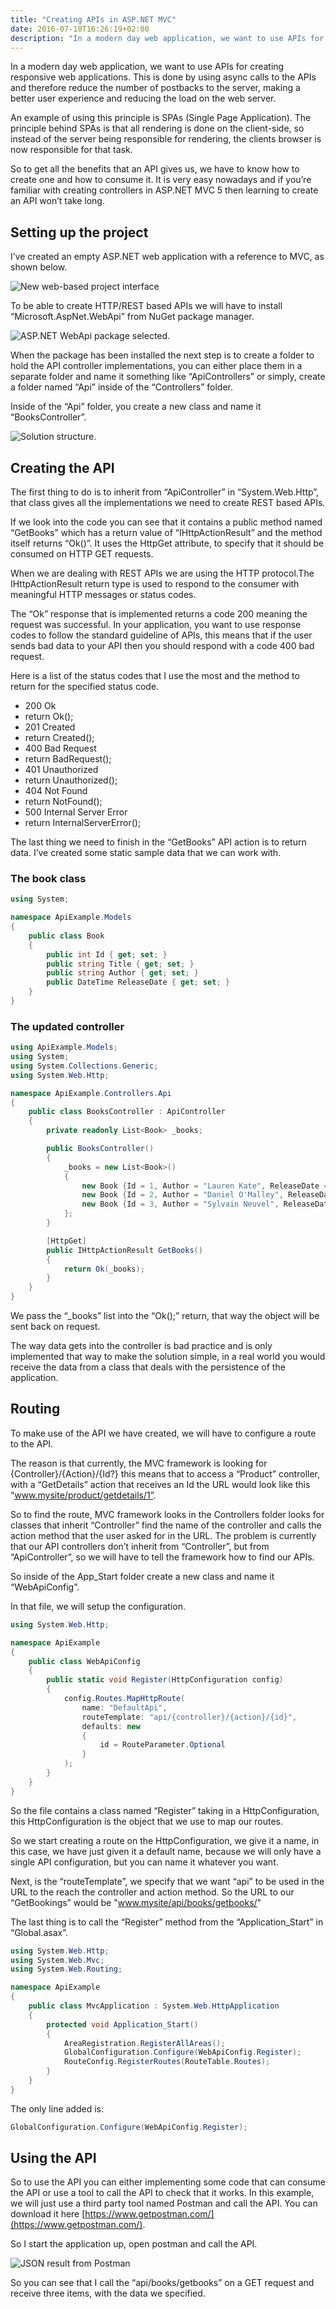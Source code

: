 ```yaml
---
title: "Creating APIs in ASP.NET MVC"
date: 2016-07-10T16:26:19+02:00
description: "In a modern day web application, we want to use APIs for creating responsive web applications. This is done by using async calls to the APIs and therefore reduce the number of postbacks to the server, making a better user experience and reducing the load on the web server."
---
```


In a modern day web application, we want to use APIs for creating responsive web applications. This is done by using async calls to the APIs and therefore reduce the number of postbacks to the server, making a better user experience and reducing the load on the web server.

An example of using this principle is SPAs (Single Page Application). The principle behind SPAs is that all rendering is done on the client-side, so instead of the server being responsible for rendering, the clients browser is now responsible for that task.

So to get all the benefits that an API gives us, we have to know how to create one and how to consume it. It is very easy nowadays and if you’re familiar with creating controllers in ASP.NET MVC 5 then learning to create an API won’t take long.

## Setting up the project

I’ve created an empty ASP.NET web application with a reference to MVC, as shown below.

![New web-based project interface](/blogpost/41309160-047a-4183-ae5f-6d819a82ebe3.png)

To be able to create HTTP/REST based APIs we will have to install “Microsoft.AspNet.WebApi” from NuGet package manager.

![ASP.NET WebApi package selected.](/blogpost/7418bb65-a81f-432b-aed7-62104a921813.png)

When the package has been installed the next step is to create a folder to hold the API controller implementations, you can either place them in a separate folder and name it something like “ApiControllers” or simply, create a folder named “Api” inside of the “Controllers” folder.

Inside of the “Api” folder, you create a new class and name it “BooksController”.

![Solution structure.](/blogpost/dc35aa78-accc-4ac0-889b-81e99d09ed87.png)

## Creating the API

The first thing to do is to inherit from “ApiController” in “System.Web.Http”, that class gives all the implementations we need to create REST based APIs.

If we look into the code you can see that it contains a public method named “GetBooks” which has a return value of “IHttpActionResult” and the method itself returns “Ok()”. It uses the HttpGet attribute, to specify that it should be consumed on HTTP GET requests.

When we are dealing with REST APIs we are using the HTTP protocol.The IHttpActionResult return type is used to respond to the consumer with meaningful HTTP messages or status codes.

The “Ok” response that is implemented returns a code 200 meaning the request was successful. In your application, you want to use response codes to follow the standard guideline of APIs, this means that if the user sends bad data to your API then you should respond with a code 400 bad request.

Here is a list of the status codes that I use the most and the method to return for the specified status code.

*   200 Ok
*   return Ok();
*   201 Created
*   return Created();
*   400 Bad Request
*   return BadRequest();
*   401 Unauthorized
*   return Unauthorized();
*   404 Not Found
*   return NotFound();
*   500 Internal Server Error
*   return InternalServerError();

The last thing we need to finish in the “GetBooks” API action is to return data. I’ve created some static sample data that we can work with.

### The book class

```C#
using System;

namespace ApiExample.Models
{
    public class Book
    {
        public int Id { get; set; }
        public string Title { get; set; }
        public string Author { get; set; }
        public DateTime ReleaseDate { get; set; }
    }
}
```

### The updated controller

```C#
using ApiExample.Models;
using System;
using System.Collections.Generic;
using System.Web.Http;

namespace ApiExample.Controllers.Api
{
    public class BooksController : ApiController
    {
        private readonly List<Book> _books;

        public BooksController()
        {
            _books = new List<Book>()
            {
                new Book {Id = 1, Author = "Lauren Kate", ReleaseDate = DateTime.Now, Title = "Torment"},
                new Book {Id = 2, Author = "Daniel O'Malley", ReleaseDate = DateTime.Now, Title = "Stiletto"},
                new Book {Id = 3, Author = "Sylvain Neuvel", ReleaseDate = DateTime.Now, Title = "Sleeping Giants"}
            };
        }

        [HttpGet]
        public IHttpActionResult GetBooks()
        {            
            return Ok(_books);
        }
    }
}
```

We pass the “_books” list into the “Ok();” return, that way the object will be sent back on request.

The way data gets into the controller is bad practice and is only implemented that way to make the solution simple, in a real world you would receive the data from a class that deals with the persistence of the application.

## Routing

To make use of the API we have created, we will have to configure a route to the API.

The reason is that currently, the MVC framework is looking for {Controller}/{Action}/{Id?} this means that to access a “Product” controller, with a “GetDetails” action that receives an Id the URL would look like this “www.mysite/product/getdetails/1”.

So to find the route, MVC framework looks in the Controllers folder looks for classes that inherit  “Controller” find the name of the controller and calls the action method that the user asked for in the URL. The problem is currently that our API controllers don’t inherit from “Controller”, but from “ApiController”, so we will have to tell the framework how to find our APIs.

So inside of the App_Start folder create a new class and name it “WebApiConfig”.

In that file, we will setup the configuration.

```C#
using System.Web.Http;

namespace ApiExample
{
    public class WebApiConfig
    {
        public static void Register(HttpConfiguration config)
        {
            config.Routes.MapHttpRoute(
                name: "DefaultApi",
                routeTemplate: "api/{controller}/{action}/{id}",
                defaults: new
                {
                    id = RouteParameter.Optional
                }
            );
        }
    }
}
```

So the file contains a class named “Register” taking in a HttpConfiguration, this HttpConfiguration is the object that we use to map our routes.

So we start creating a route on the HttpConfiguration, we give it a name, in this case, we have just given it a default name, because we will only have a single API configuration, but you can name it whatever you want.

Next, is the “routeTemplate”, we specify that we want “api”  to be used in the URL to the reach the controller and action method. So the URL to our “GetBookings” would be "www.mysite/api/books/getbooks/"

The last thing is to call the “Register” method from the “Application_Start” in “Global.asax”.

```C#
using System.Web.Http;
using System.Web.Mvc;
using System.Web.Routing;

namespace ApiExample
{
    public class MvcApplication : System.Web.HttpApplication
    {
        protected void Application_Start()
        {
            AreaRegistration.RegisterAllAreas();
            GlobalConfiguration.Configure(WebApiConfig.Register);
            RouteConfig.RegisterRoutes(RouteTable.Routes);
        }
    }
}
```
    
The only line added is:

```C#
GlobalConfiguration.Configure(WebApiConfig.Register);
```

## Using the API

So to use the API you can either implementing some code that can consume the API or use a tool to call the API to check that it works. In this example, we will just use a third party tool named Postman and call the API. You can download it here [https://www.getpostman.com/](https://www.getpostman.com/).

So I start the application up, open postman and call the API.

![JSON result from Postman](/blogpost/8d6dc1bf-39ff-459e-b428-22dfc75728bb.png)

So you can see that I call the “api/books/getbooks” on a GET request and receive three items, with the data we specified.
